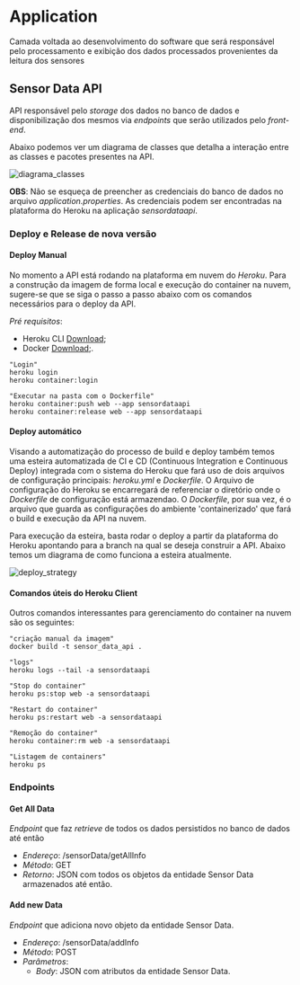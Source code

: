 # Application
Camada voltada ao desenvolvimento do software que será responsável pelo processamento e exibição dos dados processados provenientes da leitura dos sensores

## Sensor Data API
API responsável pelo *storage* dos dados no banco de dados e disponibilização dos mesmos via *endpoints* que serão utilizados pelo *front-end*.

Abaixo podemos ver um diagrama de classes que detalha a interação entre as classes e pacotes presentes na API.

![diagrama_classes](https://user-images.githubusercontent.com/18063196/175832143-5de96efc-f9c8-4982-a7bc-b2ff86dc2e4f.png)


**OBS**: Não se esqueça de preencher as credenciais do banco de dados no arquivo *application.properties*. As credenciais podem ser encontradas na plataforma do Heroku na aplicação *sensordataapi*.

### Deploy e Release de nova versão

#### Deploy Manual

No momento a API está rodando na plataforma em nuvem do *Heroku*. Para a construção da imagem de forma local e execução do container na nuvem, sugere-se que se siga o passo a passo abaixo com os comandos necessários para o deploy da API.

*Pré requisitos*:
- Heroku CLI [Download](https://devcenter.heroku.com/articles/heroku-cli#download-and-install);
- Docker [Download](https://www.docker.com/products/docker-desktop);.

```
"Login"
heroku login
heroku container:login

"Executar na pasta com o Dockerfile"
heroku container:push web --app sensordataapi
heroku container:release web --app sensordataapi
```

#### Deploy automático

Visando a automatização do processo de build e deploy também temos uma esteira automatizada de CI e CD (Continuous Integration e Continuous Deploy) integrada com o sistema do Heroku que fará uso de dois arquivos de configuração principais: *heroku.yml* e *Dockerfile*. O Arquivo de configuração do Heroku se encarregará de referenciar o diretório onde o *Dockerfile* de configuração está armazendao. O *Dockerfile*, por sua vez, é o arquivo que guarda as configurações do ambiente 'containerizado' que fará o build e execução da API na nuvem.

Para execução da esteira, basta rodar o deploy a partir da plataforma do Heroku apontando para a branch na qual se deseja construir a API. Abaixo temos um diagrama de como funciona a esteira atualmente.

![deploy_strategy](https://user-images.githubusercontent.com/18063196/175832026-5a401e55-5912-498d-a219-a4d22effd2dc.png)

#### Comandos úteis do Heroku Client

Outros comandos interessantes para gerenciamento do container na nuvem são os seguintes:

```
"criação manual da imagem"
docker build -t sensor_data_api .

"logs"
heroku logs --tail -a sensordataapi

"Stop do container"
heroku ps:stop web -a sensordataapi

"Restart do container"
heroku ps:restart web -a sensordataapi

"Remoção do container"
heroku container:rm web -a sensordataapi

"Listagem de containers"
heroku ps
```

### Endpoints

#### Get All Data

*Endpoint* que faz *retrieve* de todos os dados persistidos no banco de dados até então

- *Endereço*: /sensorData/getAllInfo
- *Método*: GET
- *Retorno*: JSON com todos os objetos da entidade Sensor Data armazenados até então.

#### Add new Data

*Endpoint* que adiciona novo objeto da entidade Sensor Data.

- *Endereço*: /sensorData/addInfo
- *Método*: POST
- *Parâmetros*: 
  - *Body*: JSON com atributos da entidade Sensor Data.
